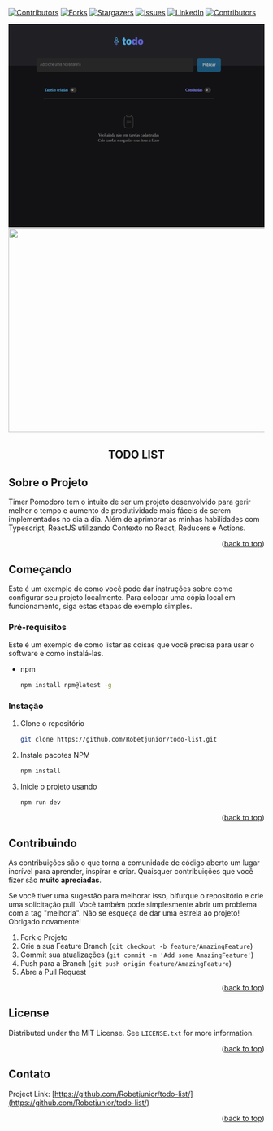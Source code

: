 <!-- Improved compatibility of back to top link: See: https://github.com/othneildrew/Best-README-Template/pull/73 -->
<a name="readme-top"></a>
<!--
*** Thanks for checking out the Best-README-Template. If you have a suggestion
*** that would make this better, please fork the repo and create a pull request
*** or simply open an issue with the tag "enhancement".
*** Don't forget to give the project a star!
*** Thanks again! Now go create something AMAZING! :D
-->



<!-- PROJECT SHIELDS -->
<!--
*** I'm using markdown "reference style" links for readability.
*** Reference links are enclosed in brackets [ ] instead of parentheses ( ).
*** See the bottom of this document for the declaration of the reference variables
*** for contributors-url, forks-url, etc. This is an optional, concise syntax you may use.
*** https://www.markdownguide.org/basic-syntax/#reference-style-links
-->
[![Contributors][contributors-shield]][contributors-url]
[![Forks][forks-shield]][forks-url]
[![Stargazers][stars-shield]][stars-url]
[![Issues][issues-shield]][issues-url]
[![LinkedIn][linkedin-shield]][linkedin-url]
[![Contributors][contributors-shield]][contributors-url]

  <a href="https://github.com/Robetjunior/todo-list">
    <img src="./public/todoListEmpty.png" alt="Logo" width="600" height="400">
  </a>
  <a href="https://github.com/Robetjunior/todo-list">
    <img src="./public/TodoListTasks.png alt="Logo" width="600" height="400">
  </a>

<h2 align="center">TODO LIST</h2>


<!-- ABOUT THE PROJECT -->
## Sobre o Projeto

Timer Pomodoro tem o intuito de ser um projeto desenvolvido para gerir melhor o tempo e aumento de produtividade mais fáceis de serem implementados no dia a dia. Além de aprimorar as minhas habilidades com Typescript, ReactJS utilizando Contexto no React, Reducers e Actions.

<p align="right">(<a href="#readme-top">back to top</a>)</p>


<!-- GETTING STARTED -->
## Começando

Este é um exemplo de como você pode dar instruções sobre como configurar seu projeto localmente.
Para colocar uma cópia local em funcionamento, siga estas etapas de exemplo simples.

### Pré-requisitos

Este é um exemplo de como listar as coisas que você precisa para usar o software e como instalá-las.
* npm
  ```sh
  npm install npm@latest -g
  ```

### Instação

1. Clone o repositório
   ```sh
   git clone https://github.com/Robetjunior/todo-list.git
   ```
2. Instale pacotes NPM
   ```sh
   npm install
   ```
3. Inicie o projeto usando
   ```
   npm run dev
   ```

<p align="right">(<a href="#readme-top">back to top</a>)</p>


<!-- CONTRIBUTING -->
## Contribuindo

As contribuições são o que torna a comunidade de código aberto um lugar incrível para aprender, inspirar e criar. Quaisquer contribuições que você fizer são **muito apreciadas**.

Se você tiver uma sugestão para melhorar isso, bifurque o repositório e crie uma solicitação pull. Você também pode simplesmente abrir um problema com a tag "melhoria".
Não se esqueça de dar uma estrela ao projeto! Obrigado novamente!

1. Fork o Projeto
2. Crie a sua Feature Branch (`git checkout -b feature/AmazingFeature`)
3. Commit sua atualizações (`git commit -m 'Add some AmazingFeature'`)
4. Push para a  Branch (`git push origin feature/AmazingFeature`)
5. Abre a Pull Request

<p align="right">(<a href="#readme-top">back to top</a>)</p>



<!-- LICENSE -->
## License

Distributed under the MIT License. See `LICENSE.txt` for more information.

<p align="right">(<a href="#readme-top">back to top</a>)</p>



<!-- CONTACT -->
## Contato

Project Link: [https://github.com/Robetjunior/todo-list/](https://github.com/Robetjunior/todo-list/)

<p align="right">(<a href="#readme-top">back to top</a>)</p>


<!-- MARKDOWN LINKS & IMAGES -->
<!-- https://www.markdownguide.org/basic-syntax/#reference-style-links -->
[contributors-shield]: https://img.shields.io/github/contributors/Robetjunior/todo-list.svg?style=for-the-badge
[contributors-url]: https://github.com/Robetjunior/todo-list/graphs/contributors
[forks-shield]: https://img.shields.io/github/forks/Robetjunior/todo-list.svg?style=for-the-badge
[forks-url]: https://github.com/Robetjunior/todo-list/network/members
[stars-shield]: https://img.shields.io/github/stars/Robetjunior/todo-list.svg?style=for-the-badge
[stars-url]: https://github.com/Robetjunior/todo-list/stargazers
[issues-shield]: https://img.shields.io/github/issues/Robetjunior/todo-list.svg?style=for-the-badge
[issues-url]: https://github.com/Robetjunior/todo-list/issues
[license-shield]: https://img.shields.io/github/license/Robetjunior/todo-list.svg?style=for-the-badge
[license-url]: https://github.com/Robetjunior/todo-list/blob/master/LICENSE.txt
[linkedin-shield]: https://img.shields.io/badge/-LinkedIn-black.svg?style=for-the-badge&logo=linkedin&colorB=555
[linkedin-url]: https://linkedin.com/in/josé-roberto-dev/
